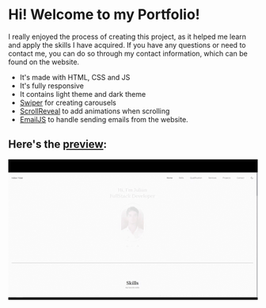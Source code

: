# Hi! Welcome to my Portfolio!

I really enjoyed the process of creating this project, as it helped me learn and apply the skills I have acquired. If you have any questions or need to contact me, you can do so through my contact information, which can be found on the website.

- It's made with HTML, CSS and JS
- It's fully responsive
- It contains light theme and dark theme
- [Swiper](https://swiperjs.com/) for creating carousels
- [ScrollReveal](https://scrollrevealjs.org/) to add animations when scrolling
- [EmailJS](https://www.emailjs.com/) to handle sending emails from the website.


## Here's the [preview](https://juli-cvidal.github.io/Juli-Vidal/):
<img src="Preview.gif"/>
